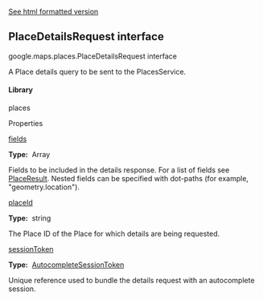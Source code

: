 [See html formatted version](https://huasofoundries.github.io/google-maps-documentation/PlaceDetailsRequest.html)


PlaceDetailsRequest interface
-----------------------------

google.maps.places.PlaceDetailsRequest interface

A Place details query to be sent to the PlacesService.

#### Library

places

Properties

[fields](#PlaceDetailsRequest.fields)

**Type:**  Array<string>

Fields to be included in the details response. For a list of fields see [PlaceResult](PlaceResult.md). Nested fields can be specified with dot-paths (for example, "geometry.location").

[placeId](#PlaceDetailsRequest.placeId)

**Type:**  string

The Place ID of the Place for which details are being requested.

[sessionToken](#PlaceDetailsRequest.sessionToken)

**Type:**  [AutocompleteSessionToken](AutocompleteSessionToken.md)

Unique reference used to bundle the details request with an autocomplete session.